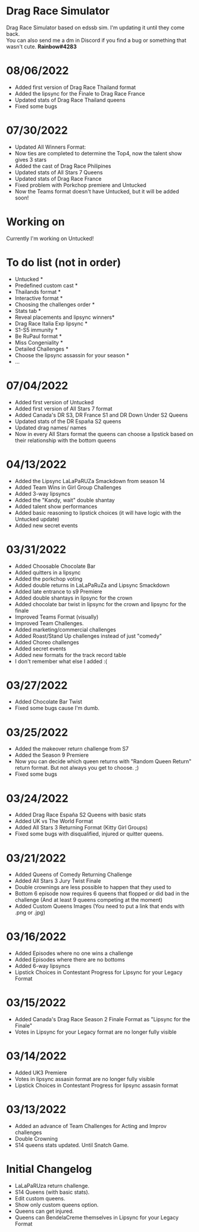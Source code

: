 # Drag Race Simulator
Drag Race Simulator based on edssb sim. I'm updating it until they come back.
<br> You can also send me a dm in Discord if you find a bug or something that wasn't cute. <b>Rainbow#4283</b>


# 08/06/2022
* Added first version of Drag Race Thailand format
* Added the lipsync for the Finale to Drag Race France
* Updated stats of Drag Race Thailand queens
* Fixed some bugs


# 07/30/2022
* Updated All Winners Format:
*  Now ties are completed to determine the Top4, now the talent show gives 3 stars
* Added the cast of Drag Race Philipines 
* Updated stats of All Stars 7 Queens
* Updated stats of Drag Race France
* Fixed problem with Porkchop premiere and Untucked
* Now the Teams format doesn't have Untucked, but it will be added soon!



# Working on
Currently I'm working on Untucked!
# To do list (not in order)
 * Untucked *
 * Predefined custom cast *
 * Thailands format *
 * Interactive format *
 * Choosing the challenges order *
 * Stats tab *
 * Reveal placements and lipsync winners*
 * Drag Race Italia Exp lipsync *
 * S1-S5 immunity *
 * Be RuPaul format *
 * Miss Congeniality *
 * Detailed Challenges *
 * Choose the lipsync assassin for your season *
 * ...
 
 # 07/04/2022
* Added first version of Untucked
* Added first version of All Stars 7 format
* Added Canada's DR S3, DR France S1 and DR Down Under S2 Queens
* Updated stats of the DR España S2 queens
* Updated drag names/ names
* Now in every All Stars format the queens can choose a lipstick based on their relationship with the bottom queens
 
 
 # 04/13/2022
* Added the Lipsync LaLaPaRUZa Smackdown from season 14
* Added Team Wins in Girl Group Challenges
* Added 3-way lipsyncs
* Added the "Kandy, wait" double shantay
* Added talent show performances
* Added basic reasoning to lipstick choices (it will have logic with the Untucked update)
* Added new secret events

# 03/31/2022
* Added Choosable Chocolate Bar
* Added quitters in a lipsync
* Added the porkchop voting
* Added double returns in LaLaPaRuZa and Lipsync Smackdown
* Added late entrance to s9 Premiere
* Added double shantays in lipsync for the crown
* Added chocolate bar twist in lipsync for the crown and lipsync for the finale
* Improved Teams Format (visually)
* Improved Team Challenges.
* Added marketing/commercial challenges
* Added Roast/Stand Up challenges instead of just "comedy"
* Added Choreo challenges
* Added secret events 
* Added new formats for the track record table
* I don't remember what else I added :(

# 03/27/2022
* Added Chocolate Bar Twist
* Fixed some bugs cause I'm dumb.
# 03/25/2022
* Added the makeover return challenge from S7 
* Added the Season 9 Premiere
* Now you can decide which queen returns with "Random Queen Return" return format. But not always you get to choose. ;)
* Fixed some bugs

# 03/24/2022
* Added Drag Race España S2 Queens with basic stats
* Added UK vs The World Format
* Added All Stars 3 Returning Format (Kitty Girl Groups)
* Fixed some bugs with disqualified, injured or quitter queens.

# 03/21/2022
* Added Queens of Comedy Returning Challenge
* Added All Stars 3 Jury Twist Finale
* Double crownings are less possible to happen that they used to
* Bottom 6 episode now requires 6 queens that flopped or did bad in the challenge (And at least 9 queens competing at the moment)
* Added Custom Queens Images (You need to put a link that ends with .png or .jpg)

# 03/16/2022
* Added Episodes where no one wins a challenge
* Added Episodes where there are no bottoms
* Added 6-way lipsyncs
* Lipstick Choices in Contestant Progress for Lipsync for your Legacy Format

# 03/15/2022
* Added Canada's Drag Race Season 2 Finale Format as "Lipsync for the Finale" 
* Votes in Lipsync for your Legacy format are no longer fully visible 

# 03/14/2022
* Added UK3 Premiere
* Votes in lipsync assasin format are no longer fully visible
* Lipstick Choices in Contestant Progress for lipsync assasin format
# 03/13/2022
* Added an advance of Team Challenges for Acting and Improv challenges
* Double Crowning
* S14 queens stats updated. Until Snatch Game.

# Initial Changelog
* LaLaPaRUza return challenge.
* S14 Queens (with basic stats).
* Edit custom queens.
* Show only custom queens option.
* Queens can get injured.
* Queens can BendelaCreme themselves in Lipsync for your Legacy Format

